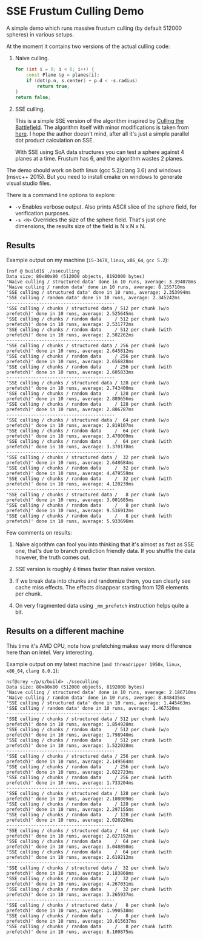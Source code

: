 # SSE Frustum Culling Demo

A simple demo which runs massive frustum culling (by default 512000 spheres) in various setups.

At the moment it contains two versions of the actual culling code:

1. Naive culling.

   ```c++
   for (int i = 0; i < 6; i++) {
       const Plane &p = planes[i];
       if (dot(p.n, s.center) + p.d < -s.radius)
           return true;
   }
   return false;
   ```

2. SSE culling.

   This is a simple SSE version of the algorithm inspired by [Culling the Battlefield](http://www.frostbite.com/2011/04/culling-the-battlefield-data-oriented-design-in-practice/). The algorithm itself with minor modifications is taken from [here](http://www.hmrengine.com/blog/?p=490). I hope the author doesn't mind, after all it's just a simple parallel dot product calculation on SSE.

   With SSE using SoA data structures you can test a sphere against 4 planes at a time. Frustum has 6, and the algorithm wastes 2 planes.

The demo should work on both linux (gcc 5.2/clang 3.6) and windows (msvc++ 2015). But you need to install cmake on windows to generate visual studio files.

There is a command line options to explore:

- `-v` Enables verbose output. Also prints ASCII slice of the sphere field, for verification purposes.
- `-s <N>` Overrides the size of the sphere field. That's just one dimensions, the results size of the field is N x N x N.

## Results

Example output on my machine (`i5-3470`, `linux`, `x86_64`, `gcc 5.2`):

```
[nsf @ build]$ ./sseculling
Data size: 80x80x80 (512000 objects, 8192000 bytes)
'Naive culling / structured data' done in 10 runs, average: 3.394078ms
'Naive culling / random data' done in 10 runs, average: 8.155710ms
'SSE culling / structured data' done in 10 runs, average: 2.353994ms
'SSE culling / random data' done in 10 runs, average: 2.345242ms
----------------------------------------
'SSE culling / chunks / structured data / 512 per chunk (w/o  prefetch)' done in 10 runs, average: 2.525645ms
'SSE culling / chunks / random data     / 512 per chunk (w/o  prefetch)' done in 10 runs, average: 2.531772ms
'SSE culling / chunks / random data     / 512 per chunk (with prefetch)' done in 10 runs, average: 2.502262ms
----------------------------------------
'SSE culling / chunks / structured data / 256 per chunk (w/o  prefetch)' done in 10 runs, average: 2.645812ms
'SSE culling / chunks / random data     / 256 per chunk (w/o  prefetch)' done in 10 runs, average: 2.656828ms
'SSE culling / chunks / random data     / 256 per chunk (with prefetch)' done in 10 runs, average: 2.605833ms
----------------------------------------
'SSE culling / chunks / structured data / 128 per chunk (w/o  prefetch)' done in 10 runs, average: 2.743400ms
'SSE culling / chunks / random data     / 128 per chunk (w/o  prefetch)' done in 10 runs, average: 2.889656ms
'SSE culling / chunks / random data     / 128 per chunk (with prefetch)' done in 10 runs, average: 2.806787ms
----------------------------------------
'SSE culling / chunks / structured data /  64 per chunk (w/o  prefetch)' done in 10 runs, average: 2.819107ms
'SSE culling / chunks / random data     /  64 per chunk (w/o  prefetch)' done in 10 runs, average: 3.470009ms
'SSE culling / chunks / random data     /  64 per chunk (with prefetch)' done in 10 runs, average: 3.370178ms
----------------------------------------
'SSE culling / chunks / structured data /  32 per chunk (w/o  prefetch)' done in 10 runs, average: 2.648684ms
'SSE culling / chunks / random data     /  32 per chunk (w/o  prefetch)' done in 10 runs, average: 4.479559ms
'SSE culling / chunks / random data     /  32 per chunk (with prefetch)' done in 10 runs, average: 4.120239ms
----------------------------------------
'SSE culling / chunks / structured data /   8 per chunk (w/o  prefetch)' done in 10 runs, average: 3.001685ms
'SSE culling / chunks / random data     /   8 per chunk (w/o  prefetch)' done in 10 runs, average: 9.516912ms
'SSE culling / chunks / random data     /   8 per chunk (with prefetch)' done in 10 runs, average: 5.933696ms

```

Few comments on results:

1. Naive algorithm can fool you into thinking that it's almost as fast as SSE one, that's due to branch prediction friendly data. If you shuffle the data however, the truth comes out.

2. SSE version is roughly 4 times faster than naive version.

3. If we break data into chunks and randomize them, you can clearly see cache miss effects. The effects disappear starting from 128 elements per chunk.

4. On very fragmented data using `_mm_prefetch` instruction helps quite a bit.

## Results on a different machine

This time it's AMD CPU, note how prefetching makes way more difference here than on intel. Very interesting.

Example output on my latest machine (`amd threadripper 1950x`, `linux`, `x86_64`, `clang 8.0.1`):

```
nsf@crey ~/p/s/build> ./sseculling
Data size: 80x80x80 (512000 objects, 8192000 bytes)
'Naive culling / structured data' done in 10 runs, average: 2.186710ms
'Naive culling / random data' done in 10 runs, average: 8.848435ms
'SSE culling / structured data' done in 10 runs, average: 1.445463ms
'SSE culling / random data' done in 10 runs, average: 1.467520ms
----------------------------------------
'SSE culling / chunks / structured data / 512 per chunk (w/o  prefetch)' done in 10 runs, average: 1.854928ms
'SSE culling / chunks / random data     / 512 per chunk (w/o  prefetch)' done in 10 runs, average: 1.798940ms
'SSE culling / chunks / random data     / 512 per chunk (with prefetch)' done in 10 runs, average: 1.522028ms
----------------------------------------
'SSE culling / chunks / structured data / 256 per chunk (w/o  prefetch)' done in 10 runs, average: 2.149564ms
'SSE culling / chunks / random data     / 256 per chunk (w/o  prefetch)' done in 10 runs, average: 2.022723ms
'SSE culling / chunks / random data     / 256 per chunk (with prefetch)' done in 10 runs, average: 1.733204ms
----------------------------------------
'SSE culling / chunks / structured data / 128 per chunk (w/o  prefetch)' done in 10 runs, average: 2.108009ms
'SSE culling / chunks / random data     / 128 per chunk (w/o  prefetch)' done in 10 runs, average: 2.297155ms
'SSE culling / chunks / random data     / 128 per chunk (with prefetch)' done in 10 runs, average: 2.026920ms
----------------------------------------
'SSE culling / chunks / structured data /  64 per chunk (w/o  prefetch)' done in 10 runs, average: 2.027192ms
'SSE culling / chunks / random data     /  64 per chunk (w/o  prefetch)' done in 10 runs, average: 3.048898ms
'SSE culling / chunks / random data     /  64 per chunk (with prefetch)' done in 10 runs, average: 2.619212ms
----------------------------------------
'SSE culling / chunks / structured data /  32 per chunk (w/o  prefetch)' done in 10 runs, average: 2.183860ms
'SSE culling / chunks / random data     /  32 per chunk (w/o  prefetch)' done in 10 runs, average: 4.267031ms
'SSE culling / chunks / random data     /  32 per chunk (with prefetch)' done in 10 runs, average: 3.265937ms
----------------------------------------
'SSE culling / chunks / structured data /   8 per chunk (w/o  prefetch)' done in 10 runs, average: 1.990538ms
'SSE culling / chunks / random data     /   8 per chunk (w/o  prefetch)' done in 10 runs, average: 10.015637ms
'SSE culling / chunks / random data     /   8 per chunk (with prefetch)' done in 10 runs, average: 8.100875ms
```
